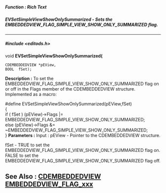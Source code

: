 ##### Function : Rich Text
##### EVSetSimpleViewShowOnlySummarized - Sets the EMBEDDEDVIEW_FLAG_SIMPLE_VIEW_SHOW_ONLY_SUMMARIZED flag.
---
##### #include <editods.h>
void **EVSetSimpleViewShowOnlySummarized(**

	CDEMBEDDEDVIEW *pEView,
	BOOL  fSet);
**Description :**
To set the EMBEDDEDVIEW_FLAG_SIMPLE_VIEW_SHOW_ONLY_SUMMARIZED flag on or off in 
the Flags member of the CDEMBEDDEDVIEW structure.  Implemented as a macro:

#define EVSetSimpleViewShowOnlySummarized(pEView,fSet) \
	{\
	 if ( fSet ) (pEView)->Flags |= 
EMBEDDEDVIEW_FLAG_SIMPLE_VIEW_SHOW_ONLY_SUMMARIZED;\
	 else  (pEView)->Flags &= 
~EMBEDDEDVIEW_FLAG_SIMPLE_VIEW_SHOW_ONLY_SUMMARIZED;\
	}
**Parameters :**
Input :
pEView  -  Pointer to the CDEMBEDDEDVIEW structure.

fSet  -  TRUE to set the EMBEDDEDVIEW_FLAG_SIMPLE_VIEW_SHOW_ONLY_SUMMARIZED flag on.  FALSE  to set the EMBEDDEDVIEW_FLAG_SIMPLE_VIEW_SHOW_ONLY_SUMMARIZED flag off.


**See Also :**
[CDEMBEDDEDVIEW](D:/md_files/CDEMBEDDEDVIEW.md)
[EMBEDDEDVIEW_FLAG_xxx](D:/md_files/EMBEDDEDVIEW_FLAG_xxx.md)
---
